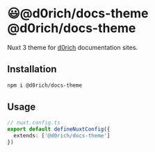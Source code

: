 # 😃@d0rich/docs-theme @d0rich/docs-theme

Nuxt 3 theme for [d0rich](https://github.com/d0rich) documentation sites.

## Installation

```bash
npm i @d0rich/docs-theme
```

## Usage

```ts
// nuxt.config.ts
export default defineNuxtConfig({
  extends: ['@d0rich/docs-theme']
})
```
